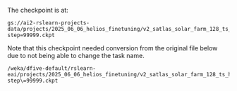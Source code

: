 The checkpoint is at:

```
gs://ai2-rslearn-projects-data/projects/2025_06_06_helios_finetuning/v2_satlas_solar_farm_128_ts_helios_per_mod_patchdisc_contrastive_fix_esrun/checkpoints/epoch=9999-step=99999.ckpt
```

Note that this checkpoint needed conversion from the original file below due to not
being able to change the task name.

```
/weka/dfive-default/rslearn-eai/projects/2025_06_06_helios_finetuning/v2_satlas_solar_farm_128_ts_helios_per_mod_patchdisc_contrastive_fix/checkpoints/epoch\=9999-step\=99999.ckpt
```
